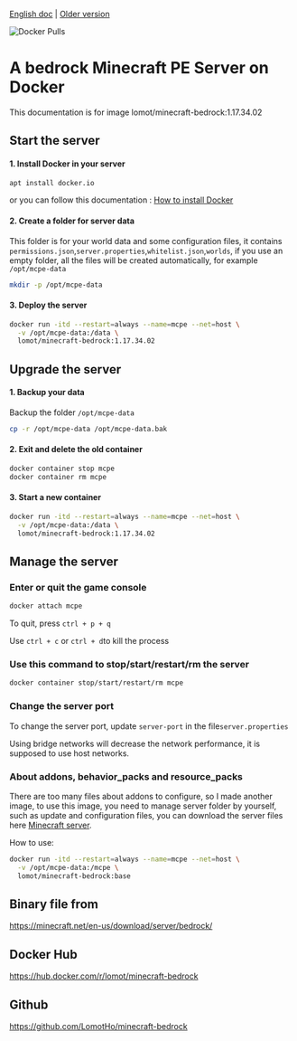 [english doc]: https://github.com/LomotHo/minecraft-bedrock
[older version]: https://github.com/LomotHo/minecraft-bedrock/tree/master/doc/en
[docker pulls]: https://img.shields.io/docker/pulls/lomot/minecraft-bedrock?style=flat-square
[how to install docker]: https://docs.docker.com/install/linux/docker-ce/ubuntu/
[minecraft server]: https://minecraft.net/en-us/download/server/bedrock/

[English doc] | [Older version]

![Docker Pulls]

# A bedrock Minecraft PE Server on Docker

This documentation is for image lomot/minecraft-bedrock:1.17.34.02

## Start the server

#### 1. Install Docker in your server

```bash
apt install docker.io
```

or you can follow this documentation : [How to install Docker]

#### 2. Create a folder for server data

This folder is for your world data and some configuration files, it contains `permissions.json`,`server.properties`,`whitelist.json`,`worlds`, if you use an empty folder, all the files will be created automatically, for example `/opt/mcpe-data`

```bash
mkdir -p /opt/mcpe-data
```

#### 3. Deploy the server

```bash
docker run -itd --restart=always --name=mcpe --net=host \
  -v /opt/mcpe-data:/data \
  lomot/minecraft-bedrock:1.17.34.02
```

## Upgrade the server

#### 1. Backup your data

Backup the folder `/opt/mcpe-data`

```bash
cp -r /opt/mcpe-data /opt/mcpe-data.bak
```

#### 2. Exit and delete the old container

```bash
docker container stop mcpe
docker container rm mcpe
```

#### 3. Start a new container

```bash
docker run -itd --restart=always --name=mcpe --net=host \
  -v /opt/mcpe-data:/data \
  lomot/minecraft-bedrock:1.17.34.02
```

## Manage the server

### Enter or quit the game console

```bash
docker attach mcpe
```

To quit, press `ctrl + p + q`

Use `ctrl + c` or `ctrl + d`to kill the process

### Use this command to stop/start/restart/rm the server

```bash
docker container stop/start/restart/rm mcpe
```

### Change the server port

To change the server port, update `server-port` in the file`server.properties`

Using bridge networks will decrease the network performance, it is supposed to use host networks.

### About addons, behavior_packs and resource_packs

There are too many files about addons to configure, so I made another image, to use this image, you need to manage server folder by yourself, such as update and configuration files, you can download the server files here [Minecraft server].

How to use:

```bash
docker run -itd --restart=always --name=mcpe --net=host \
  -v /opt/mcpe-data:/mcpe \
  lomot/minecraft-bedrock:base
```

## Binary file from

https://minecraft.net/en-us/download/server/bedrock/

## Docker Hub

https://hub.docker.com/r/lomot/minecraft-bedrock

## Github

https://github.com/LomotHo/minecraft-bedrock
